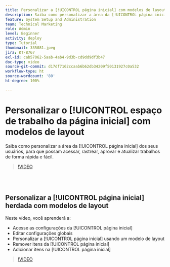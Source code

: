 ```yaml
---
title: Personalizar a [!UICONTROL página inicial] com modelos de layout
description: Saiba como personalizar a área da [!UICONTROL página inicial] dos seus usuários, para que possam acessar, rastrear, aprovar e atualizar trabalhos de forma rápida e fácil.
feature: System Setup and Administration
team: Technical Marketing
role: Admin
level: Beginner
activity: deploy
type: Tutorial
thumbnail: 335081.jpeg
jira: KT-8767
exl-id: cab57062-5aab-4ab4-9d3b-cd9dd9df3b47
doc-type: video
source-git-commit: d17df7162ccaab6b62db34209f50131927c0a532
workflow-type: ht
source-wordcount: '80'
ht-degree: 100%

---
```


# Personalizar o [!UICONTROL espaço de trabalho da página inicial] com modelos de layout

Saiba como personalizar a área da [!UICONTROL página inicial] dos seus usuários, para que possam acessar, rastrear, aprovar e atualizar trabalhos de forma rápida e fácil.

>[!VIDEO](https://video.tv.adobe.com/v/3428091/?quality=12&learn=on&enablevpops)

<br>
</br>

## Personalizar a [!UICONTROL página inicial] herdada com modelos de layout

Neste vídeo, você aprenderá a:

* Acesse as configurações da [!UICONTROL página inicial]
* Editar configurações globais
* Personalizar a [!UICONTROL página inicial] usando um modelo de layout
* Remover itens da [!UICONTROL página inicial]
* Adicionar itens na [!UICONTROL página inicial]

>[!VIDEO](https://video.tv.adobe.com/v/335081/?quality=12&learn=on&enablevpops)
